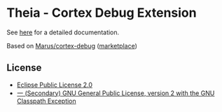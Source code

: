 # Theia - Cortex Debug Extension

See [here](https://www.theia-ide.org/doc/index.html) for a detailed documentation.

Based on [Marus/cortex-debug](https://github.com/Marus/cortex-debug) ([marketplace](https://marketplace.visualstudio.com/items?itemName=marus25.cortex-debug))

## License
- [Eclipse Public License 2.0](http://www.eclipse.org/legal/epl-2.0/)
- [一 (Secondary) GNU General Public License, version 2 with the GNU Classpath Exception](https://projects.eclipse.org/license/secondary-gpl-2.0-cp)
